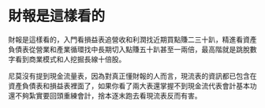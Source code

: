 # 財報是這樣看的

財報是這樣看的，入門看損益表追營收和利潤找近期買點賺二三十趴，精進看資產負債表從營業和產業循環找中長期切入點賺五十趴甚至一兩倍，最高階就是跳脫數字看到商業模式和人挖掘長線十倍股。


尼莫沒有提到現金流量表，因為對真正懂財報的人而言，現流表的資訊都已包含在資產負債表和損益表裡面了，如果你看了兩大表還掌握不到現金流代表會計基本功還不夠紮實要回頭重練會計，捨本逐末跑去看現流表反而有害。